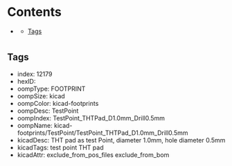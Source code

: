 



Contents
========

* [](#)
	* [Tags](#tags)

# 

## Tags

- index: 12179
- hexID: 
- oompType: FOOTPRINT
- oompSize: kicad
- oompColor: kicad-footprints
- oompDesc: TestPoint
- oompIndex: TestPoint_THTPad_D1.0mm_Drill0.5mm
- oompName: kicad-footprints/TestPoint/TestPoint_THTPad_D1.0mm_Drill0.5mm
- kicadDesc: THT pad as test Point, diameter 1.0mm, hole diameter 0.5mm
- kicadTags: test point THT pad
- kicadAttr: exclude_from_pos_files exclude_from_bom
